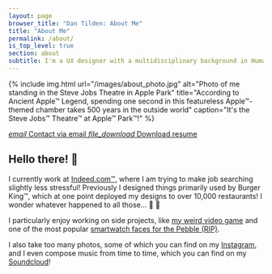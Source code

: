 ```yaml
---
layout: page
browser_title: "Dan Tilden: About Me"
title: "About Me"
permalink: /about/
is_top_level: true
section: about
subtitle: I'm a UX designer with a multidisciplinary background in Human-Computer Interaction and Computer Science! My goal is to slowly fix all those minor things that annoy you in the websites and apps you use every day. 
---
```


{% include img.html
  url="/images/about_photo.jpg"
  alt="Photo of me standing in the Steve Jobs Theatre in Apple Park"
  title="According to Ancient Apple™ Legend, spending one second in this featureless Apple™-themed chamber takes 500 years in the outside world"
  caption="It's the Steve Jobs™ Theatre™ at Apple™ Park™!"
%}

<div class="buttons">
  <a href="#" id="email_link" class="glass_effect">
    <i class="material-icons">email</i>
    Contact via email
  </a>
	<a href="/files/DanTilden-Resume.pdf" class="glass_effect">
    <i class="material-icons">file_download</i>
    Download resume
	</a>
</div>

## Hello there! 👋

I currently work at [Indeed.com™](https://www.indeed.com), where I am trying to make job searching slightly less stressful! Previously I designed things primarily used by Burger King™, which at one point deployed my designs to over 10,000 restaurants! I wonder whatever happened to all those... 🍔 🤔

I particularly enjoy working on side projects, like [my weird video game](/projects/jga) and one of the most popular [smartwatch faces for the Pebble (RIP)](/projects/timestyle).

I also take too many photos, some of which you can find on my [Instagram](https://www.instagram.com/freakified/), and I even compose music from time to time, which you can find on my [Soundcloud](https://soundcloud.com/freakified)! 









